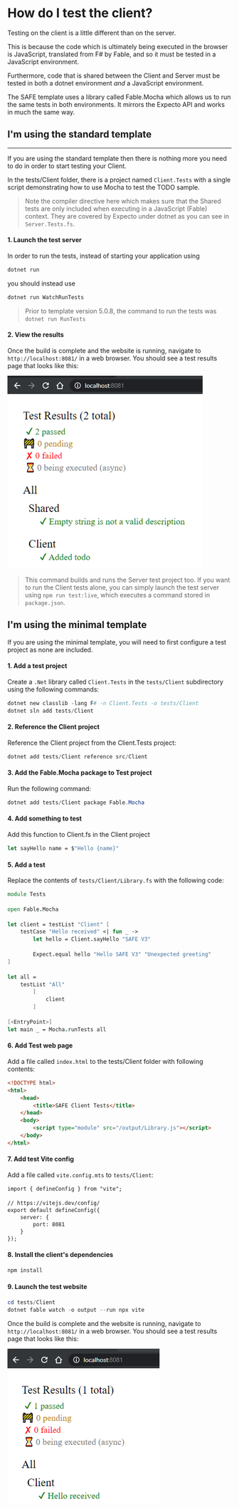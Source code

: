 # How do I test the client?

Testing on the client is a little different than on the server.

This is because the code which is ultimately being executed in the browser is JavaScript, translated from F# by Fable, and so it must be tested in a JavaScript environment.

Furthermore, code that is shared between the Client and Server must be tested in both a dotnet environment _and_ a JavaScript environment.

The SAFE template uses a library called Fable.Mocha which allows us to run the same tests in both environments. It mirrors the Expecto API and works in much the same way.

## **I'm using the standard template**
****
If you are using the standard template then there is nothing more you need to do in order to start testing your Client.

In the tests/Client folder, there is a project named `Client.Tests` with a single script demonstrating how to use Mocha to test the TODO sample.

>Note the compiler directive here which makes sure that the Shared tests are only included when executing in a JavaScript (Fable) context. They are covered by Expecto under dotnet as you can see in `Server.Tests.fs`.

#### 1. Launch the test server

In order to run the tests, instead of starting your application using
```powershell
dotnet run
```
you should instead use
```powershell
dotnet run WatchRunTests
```

> Prior to template version 5.0.8, the command to run the tests was `dotnet run RunTests`

#### 2. View the results

Once the build is complete and the website is running, navigate to `http://localhost:8081/` in a web browser. You should see a test results page that looks like this:

<img src="../../../img/mocha-results.png"/>

> This command builds and runs the Server test project too. If you want to run the Client tests alone, you can simply launch the test server using `npm run test:live`, which executes a command stored in `package.json`.

## **I'm using the minimal template**

If you are using the minimal template, you will need to first configure a test project as none are included.

#### 1. Add a test project
Create a `.Net` library called `Client.Tests` in the `tests/Client` subdirectory using the following commands:

```powershell
dotnet new classlib -lang F# -n Client.Tests -o tests/Client
dotnet sln add tests/Client
```

#### 2. Reference the Client project
Reference the Client project from the Client.Tests project:

```powershell
dotnet add tests/Client reference src/Client
```

#### 3. Add the Fable.Mocha package to Test project
Run the following command:

```powershell
dotnet add tests/Client package Fable.Mocha
```

#### 4. Add something to test

Add this function to Client.fs in the Client project

```fsharp
let sayHello name = $"Hello {name}"
```

#### 5. Add a test
Replace the contents of `tests/Client/Library.fs` with the following code:

```fsharp
module Tests

open Fable.Mocha

let client = testList "Client" [
    testCase "Hello received" <| fun _ ->
        let hello = Client.sayHello "SAFE V3"

        Expect.equal hello "Hello SAFE V3" "Unexpected greeting"
]

let all =
    testList "All"
        [
            client
        ]

[<EntryPoint>]
let main _ = Mocha.runTests all
```

#### 6. Add Test web page

Add a file called `index.html` to the tests/Client folder with following contents:
```html
<!DOCTYPE html>
<html>
    <head>
        <title>SAFE Client Tests</title>
    </head>
    <body>
        <script type="module" src="/output/Library.js"></script>
    </body>
</html>
```

#### 7. Add test Vite config

Add a file called `vite.config.mts` to `tests/Client`:

```
import { defineConfig } from "vite";

// https://vitejs.dev/config/
export default defineConfig({
    server: {
        port: 8081
    }
});

```

#### 8. Install the client's dependencies

```powershell
npm install
```

#### 9. Launch the test website

```powershell
cd tests/Client
dotnet fable watch -o output --run npx vite
```


Once the build is complete and the website is running, navigate to `http://localhost:8081/` in a web browser. You should see a test results page that looks like this:

<img src="../../../img/mocha-min-results.png"/>